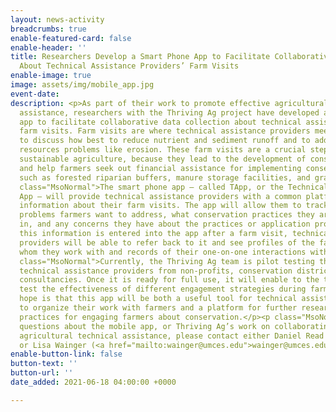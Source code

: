 ```yaml
---
layout: news-activity
breadcrumbs: true
enable-featured-card: false
enable-header: ''
title: Researchers Develop a Smart Phone App to Facilitate Collaborative Data Collection
  About Technical Assistance Providers’ Farm Visits
enable-image: true
image: assets/img/mobile_app.jpg
event-date: 
description: <p>As part of their work to promote effective agricultural technical
  assistance, researchers with the Thriving Ag project have developed a smart phone
  app to facilitate collaborative data collection about technical assistance providers’
  farm visits. Farm visits are where technical assistance providers meet with farmers
  to discuss how best to reduce nutrient and sediment runoff and to address on-farm
  resources problems like erosion. These farm visits are a crucial step in promoting
  sustainable agriculture, because they lead to the development of conservation plans
  and help farmers seek out financial assistance for implementing conservation practices,
  such as forested riparian buffers, manure storage facilities, and grassed waterways.</p><p
  class="MsoNormal">The smart phone app – called TApp, or the Technical Assistance
  App – will provide technical assistance providers with a common platform to record
  information about their farm visits. The app will allow them to track what on-farm
  problems farmers want to address, what conservation practices they are interested
  in, and any concerns they have about the practices or application process. Once
  this information is entered into the app after a farm visit, technical assistance
  providers will be able to refer back to it and see profiles of the farmers with
  whom they work with and records of their one-on-one interactions with those farmers.</p><p
  class="MsoNormal">Currently, the Thriving Ag team is pilot testing the app with
  technical assistance providers from non-profits, conservation districts, and private
  consultancies. Once it is ready for full use, it will enable to the team to collaboratively
  test the effectiveness of different engagement strategies during farm visits. The
  hope is that this app will be both a useful tool for technical assistance providers
  to organize their work with farmers and a platform for further research on effective
  practices for engaging farmers about conservation.</p><p class="MsoNormal">For further
  questions about the mobile app, or Thriving Ag’s work on collaborating for effective
  agricultural technical assistance, please contact either Daniel Read (<a href="mailto:dread@umces.edu">dread@umces.edu</a>)
  or Lisa Wainger (<a href="mailto:wainger@umces.edu">wainger@umces.edu</a>).</p>
enable-button-link: false
button-text: ''
button-url: ''
date_added: 2021-06-18 04:00:00 +0000

---
```

